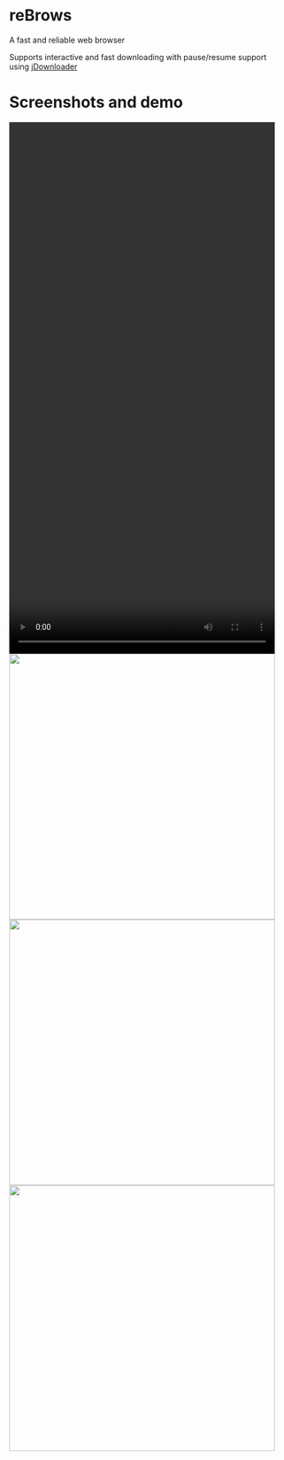 # reBrows
A fast and reliable web browser

Supports interactive and fast downloading with pause/resume support using <a href='https://github.com/ripanjatt/jDownloader'>jDownloader</a>

# Screenshots and demo

<video width="480" height="960" autoplay>
<source src="assets/01.mp4" type="video/mp4">
</video>

<img src='assets/r03.jpeg' width='480'/>
<img src='assets/r02.jpeg' width='480'/>
<img src='assets/r01.jpeg' width='480'/>

